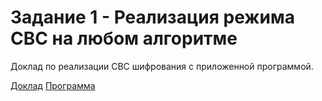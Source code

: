 # Задание 1  -  Реализация режима CBC на любом алгоритме

Доклад по реализации CBC шифрования с приложенной программой.

[Доклад](https://docs.google.com/document/d/11tmu2ILwIiR_O6zFKxd_yZq_CrpX_6sWHQEZl9G9G-U/edit?usp=sharing)
[Программа](https://drive.google.com/file/d/1sY_rCYVx_6sjiEHaNLO9oDtndAvPD4PQ/view?usp=sharing)
